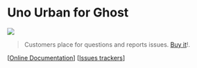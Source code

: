 # Uno Urban for Ghost

[<img src="https://i.imgur.com/AtTXdHk.jpg">](https://sellfy.com/p/G5kK)

> Customers place for questions and reports issues. [Buy it](https://sellfy.com/p/G5kK)!.

[[Online Documentation](https://kikobeats.github.io/uno-urban/)] [[Issues trackers](https://github.com/Kikobeats/yang/issues)]
